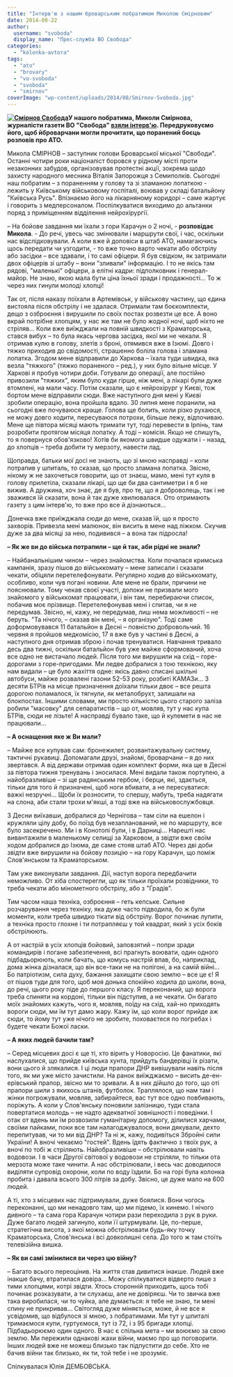 ```yaml
---
title: "Інтерв'ю з нашим броварським побратимом Миколою Смірновим"
date: 2014-08-22
author: 
  username: "svoboda"
  display_name: "Прес-служба ВО Свобода"
categories: 
  - "kolonka-avtora"
tags: 
  - "ato"
  - "brovary"
  - "vo-svoboda"
  - "svoboda"
  - "smirnov"
coverImage: "wp-content/uploads/2014/08/Smirnov-Svoboda.jpg"
---
```


**[![Смірнов Свобода](https://mpz.brovary.org/wp-content/uploads/2014/08/Smirnov-Svoboda.jpg)](https://mpz.brovary.org/wp-content/uploads/2014/08/Smirnov-Svoboda.jpg)У нашого побратима, Миколи Смірнова, журналісти газети ВО "Свобода" [взяли інтерв'ю](http://www.svoboda.org.ua/dopysy/dopysy/053087/). Передруковуємо його, щоб йброварчани могли прочитати, що поранений боєць розповів про АТО.**

Микола СМІРНОВ – заступник голови Броварської міської "Свободи". Останні чотири роки націоналіст боровся у рідному місті проти незаконних забудов, організовував протестні акції, зокрема щодо захисту народного месника Віталія Запорожця з Семиполків. Сьогодні наш побратим – з пораненням у голову та зі зламаною лопаткою - лежить у Київському військовому госпіталі, воював у складі батальйону "Київська Русь". Впізнаємо його на лікарняному коридорі – саме жартує і говорить з медперсоналом. Поспілкуватися виходимо до альтанки поряд з приміщенням відділення нейрохірургії.

– На бойове завдання ми їхали з гори Карачун о 2 ночі, - **розповідає Микола**. - До речі, увесь час змінювали і маршрути свої, і час, оскільки нас відслідковували. А коли вже й доповіси в штаб АТО, намагаючись щось передати чи узгодити, - то вже точно варто чекати або обстрілу або засідки – все здавали, і то самі офіцери. Я був свідком, як затримали двох офіцерів зі штабу – вони "зливали" інформацію. І то не якісь там рядові, "маленькі" офіцери, а елітні кадри: підполковник і генерал-майор. Не знаю, якою мала бути ціна їхньої зради і продажності… То ж через них гинули молоді хлопці!

Так от, після наказу поїхали в Артемівськ, у військову частину, що єдина вистояла після обстрілу і не здалася. Отримали там боєкомплекти, дещо з озброєння і вирушили по своїх постах розвезти це все. А воно вкрай потрібне хлопцям, у нас же там не було жодної ночі, щоб ніхто не стріляв… Коли вже виїжджали на повній швидкості з Краматорська, стався вибух – то була якась чергова засідка, якої ми не чекали. Я отримав кулю в голову, злетів з броні, отямився вже в Ізюмі. Довго і тяжко приходив до свідомості, страшенно боліла голова і зламана лопатка. Згодом мене відправили до Харкова – їхала туди швидка, яка везла "тяжкого" (тяжко пораненого – ред.), у них було вільне місце. У Харкові я пробув чотири доби. Готували до операції, але постійно привозили "тяжких", яким було куди гірше, ніж мені, а лікарі були дуже втомлені, на мали часу. Потім сказали, що є нейрохірург у Києві, тож бортом мене відправили сюди. Вже наступного дня мені у Києві зробили операцію, вона пройшла вдало. 30 липня мене поранили, на сьогодні вже почуваюся краще. Голова ще болить, коли різко рухаюся, не можу довго ходити, пересуваюся потрохи, більше лежу, відпочиваю. Мене ще півтора місяці мають тримати тут, тоді перевести в Ірпінь, там розробити протягом місяця лопатку. А тоді – комісія. Якщо не спишуть, то я повернуся обов'язково! Хотів би якомога швидше одужати і - назад, до хлопців – треба добити ту мерзоту, навести лад.

Щоправда, батьки мої досі не знають, що зі мною насправді – коли потрапив у шпиталь, то сказав, що просто зламана лопатка. Звісно, нікому ж не захочеться говорити, що от знаєш, мамо, мені тут куля в голову прилетіла, сказали лікарі, що ще би два сантиметри і я б не вижив. А дружина, хоч знає, де я був, про те, що я доброволець, так і не зважився їй сказати, вона й так дуже хвилювалася. Ото отримають газету з цим інтерв'ю, то вже про все й дізнаються…

Донечка вже приїжджала сюди до мене, сказав їй, що я просто захворів. Привезла мені малюнок, він висить в мене над ліжком. Скучив дуже за два місяці за нею, подивився – а вона так підросла!

**– Як же ви до війська потрапили – ще й так, аби рідні не знали?**

– Найбанальнішим чином – через знайомства. Коли почалася кримська кампанія, зразу пішов до військкомату – мене записали і сказали чекати, обіцяли перетелефонувати. Регулярно ходив до військкомату, особливо, коли чув погані новини. Але мене не брали, причини не пояснювали. Тому чекав своєї участі, допоки не призвали мого знайомого у військкомат працювати, і він там, перебираючи список, побачив моє прізвище. Перетелефонував мені і спитав, чи я не передумав. Звісно, ні, кажу, не передумав, лиш нема можливості – не беруть. "Та нічого, – сказав він мені, – я організую". Тоді саме доформовувався 11 батальйон в Десні – повністю добровольчий. 16 червня я пройшов медкомісію, 17 я вже був у частині в Десні, а наступного дня отримав зброю і почав тренуватися. Навчання тривало десь два тижні, оскільки батальйон був уже майже сформований, хоча все одно не вистачало людей. Після того ми вирушили на схід – горе-дорогами з горе-пригодами. Ми ледве добралися з тою технікою, яку нам видали – це було жахіття одне: якісь давно списані шкільні автобуси, майже розвалені газони 52-53 року, розбиті КАМАЗи… З десяти БТРів на місце призначення доїхали тільки двоє – все решта дорогою поламалося, їх тягнули, як металобрухт, залишали на блокпостах. Іншими словами, ми просто кількістю цього старого заліза робили "масовку" для сепаратистів – що от, мовляв, тут у нас купа БТРів, сюди не лізьте! А насправді бувало таке, що й кулемети в нас не працювали…

**– А оснащення яке ж Ви мали?**

– Майже все купував сам: бронежилет, розвантажувальну систему, тактичні рукавиці. Допомагали друзі, знайомі, броварчани – я до них звертався. А від держави отримав один комплект форми, яка ще в Десні за півтора тижня тренувань і зносилася. Мені видали також портупею, а найобразливіше – зі ще радянським гербом, і берци, які, здається, тільки для того й призначені, щоб ноги вбивати, а не пересуватися: важкі незручні… Щоби їх розносити, то спершу, мабуть, треба надягати на слона, аби стали трохи м'якші, а тоді вже на військовослужбовця.

З Десни виїхавши, добралися до Чернігова – там сіли на ешелон і кружляли цілу добу, бо поїзд був незапланований, не по маршруту, все було засекречено. Ми і в Конотопі були, і в Дарниці… Нарешті нас вивантажили в маленькому селищі за Харковом, а звідти вже своїм ходом добралися до Ізюма, де саме стояв штаб АТО. Через дві доби звідти вже вирушили на бойову позицію – на гору Карачун, що поміж Слов'янськом та Краматорськом.

Там уже виконували завдання. Дії, наступ ворога передбачити неможливо. От хіба спостерегли, що як тільки проїхали розвідники, то треба чекати або мінометного обстрілу, або з "Градів".

Тим часом наша техніка, озброєння – геть кепське. Сильне розчарування через техніку, яка дуже часто підводила, бо ж були моменти, коли треба швидко тікати від обстрілу. Ворог починає лупити, а техніка просто глохне і ти потрапляєш у той квадрат, який з усіх боків обстрілюють.

А от настрій в усіх хлопців бойовий, заповзятий – попри зради командирів і погане забезпечення, всі прагнуть воювати, один одного підбадьорюють, коли бачать, що комусь настрій впав, бо, наприклад, дома жінка дізналася, що він все-таки не на полігоні, а на самій війні… Бо патріотизм, сила духу, бажання захищати свою землю – все це є! Я от пішов туди для того, щоб моя донька спокійно ходила до школи, вона, до речі, цього року піде до першого класу. Я переконаний, що ворога треба спиняти на кордоні, тільки він підступив, а не чекати. Он багато моїх знайомих кажуть, чого я, мовляв, поїду на схід, хай-но приходять вороги сюди, ми їм тут дамо жару. Кажу їм, що коли ворог прийде аж сюди, то йому тут уже нічого не зробите, поховаєтеся по погребах і будете чекати Божої ласки.

**– А яких людей бачили там?**

– Серед місцевих досі є ще ті, хто вірить у Новоросію. Це фанатики, які наслухалися, що прийде київська хунта, прийдуть бандерівці їх різати, вони цього й злякалися. І ці люди прапори ДНР вивішували навіть після того, як ми уже місто зачистили. На ранок виїжджаємо – висить де-ен-ерівський прапор, звісно ми то зривали. А в них дійшло до того, що оті прапори шили з якихось штанів, футболок. Траплялося, що нам там і жінки погрожували, мовляв, забирайтеся, вас тут все одно повбивають, поріжуть. А коли у Слов'янську поновили залізницю, туди стала повертатися молодь – не надто адекватної зовнішності і поведінки. І отак от вдень ми їм розвозили гуманітарну допомогу, ділилися харчами, своїми пайками, поки все там налагоджувалося, вони дякували, дехто перепитував, чи то ми від ДНР? Та ні ж, кажу, подивіться Збройні сили України! А вночі чекаємо "гостей". Вдень їдять фактично з твоїх рук, а вночі по тобі ж стріляють. Найобразливіше – обстрілювали навіть водовози. І в часи Другої світової у водовози не стріляли, то тільки ота мерзота може таке чинити. А нас обстрілювали, і весь час доводилося виділяти супровід охорони, коли по воду їздили. Бо на горі була колонка пробита і давала всього 300 літрів за добу. Звісно, це дуже мало на 600 людей.

А ті, хто з місцевих нас підтримували, дуже боялися. Вони чогось переконанні, що ми ненадовго там, що ми підемо, їх кинемо. І нічого дивного – та сама гора Карачун чотири рази переходила з рук в руки. Дуже багато людей загинуло, коли її штурмували. Це, по-перше, стратегічна висота, з якої можна обстрілювати будь-яку точку Краматорська, Слов'янська і всі довколишні села. До того ж там стоїть телевізійна вишка.

**– Як ви самі змінилися ви через цю війну?**

– Багато всього переоцінив. На життя став дивитися інакше. Людей вже інакше бачу, втратилася довіра… Можу спілкуватися відверто лише з тими хлопцями, котрі звідти. Хтось сторонній приходить, щось тобі починає розказувати, а ти слухаєш, але не довіряєш. Чи то звичка вже така виробилася, чи то чуйка, але думається: я тебе не знаю, ти мені спину не прикривав… Світогляд дуже міняється, може, й не все я усвідомив, що відбулося зі мною, з побратимами. Ми тут у шпиталі тримаємося купи, гуртуємося, тут із 72, і з 95 бригади хлопці. Підбадьорюємо один одного. В нас є спільна мета – ми воюємо за свою землю. Ми пережили однакові жахи війни, маємо про що поговорити. Інших людей вже не можеш близько так підпустити до себе. Хто не бачив війни так близько, як ти, той тебе і не зрозуміє.

Спілкувалася Юлія ДЕМБОВСЬКА.
